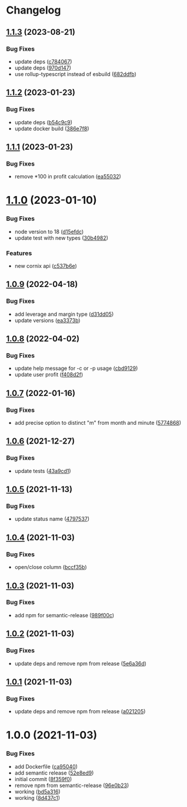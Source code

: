 # Changelog

## [1.1.3](https://github.com/d0whc3r/cornix-audit-trades/compare/v1.1.2...v1.1.3) (2023-08-21)


### Bug Fixes

* update deps ([c784067](https://github.com/d0whc3r/cornix-audit-trades/commit/c784067663b619e7d92ae6a1a8c14ed6baaf7fe3))
* update deps ([970d147](https://github.com/d0whc3r/cornix-audit-trades/commit/970d147f9ecae3c9e522d50e75017eb5a4da99d0))
* use rollup-typescript instead of esbuild ([682ddfb](https://github.com/d0whc3r/cornix-audit-trades/commit/682ddfbd7bd9942703d989dfb49bf09be65a34f4))

## [1.1.2](https://github.com/d0whc3r/cornix-audit-trades/compare/v1.1.1...v1.1.2) (2023-01-23)


### Bug Fixes

* update deps ([b54c9c9](https://github.com/d0whc3r/cornix-audit-trades/commit/b54c9c9b62fd8395d093d3969ee642ef161c983f))
* update docker build ([386e7f8](https://github.com/d0whc3r/cornix-audit-trades/commit/386e7f863a1718a7216ad76e4e3cdc411b8448e1))

## [1.1.1](https://github.com/d0whc3r/cornix-audit-trades/compare/v1.1.0...v1.1.1) (2023-01-23)


### Bug Fixes

* remove *100 in profit calculation ([ea55032](https://github.com/d0whc3r/cornix-audit-trades/commit/ea550321cfccab319e172abeacea508aa1d993f1))

# [1.1.0](https://github.com/d0whc3r/cornix-audit-trades/compare/v1.0.9...v1.1.0) (2023-01-10)


### Bug Fixes

* node version to 18 ([d15efdc](https://github.com/d0whc3r/cornix-audit-trades/commit/d15efdc16059220cd923596c23007125d31628ce))
* update test with new types ([30b4982](https://github.com/d0whc3r/cornix-audit-trades/commit/30b498233e48a23afa8983adebcaa29ac1c4b50b))


### Features

* new cornix api ([c537b6e](https://github.com/d0whc3r/cornix-audit-trades/commit/c537b6e462fa24e58b72375afc3b054f9778063c))

## [1.0.9](https://github.com/d0whc3r/cornix-audit-trades/compare/v1.0.8...v1.0.9) (2022-04-18)


### Bug Fixes

* add leverage and margin type ([d31dd05](https://github.com/d0whc3r/cornix-audit-trades/commit/d31dd05fa1227c85022b2042f78b2cbf925dceb4))
* update versions ([ea3373b](https://github.com/d0whc3r/cornix-audit-trades/commit/ea3373b0279ac2ea2a57153f10e6f2ae9ac84088))

## [1.0.8](https://github.com/d0whc3r/cornix-audit-trades/compare/v1.0.7...v1.0.8) (2022-04-02)


### Bug Fixes

* update help message for -c or -p usage ([cbd9129](https://github.com/d0whc3r/cornix-audit-trades/commit/cbd912984e5ac2bc455bb7c8512b37d36277dbae))
* update user profit ([f408d2f](https://github.com/d0whc3r/cornix-audit-trades/commit/f408d2ffe7870fb1a89121b13702d95078b27b2c))

## [1.0.7](https://github.com/d0whc3r/cornix-audit-trades/compare/v1.0.6...v1.0.7) (2022-01-16)


### Bug Fixes

* add precise option to distinct "m" from month and minute ([5774868](https://github.com/d0whc3r/cornix-audit-trades/commit/57748683c7120aef6d5434f0ba93e171c8872702))

## [1.0.6](https://github.com/d0whc3r/cornix-audit-trades/compare/v1.0.5...v1.0.6) (2021-12-27)


### Bug Fixes

* update tests ([43a9cd1](https://github.com/d0whc3r/cornix-audit-trades/commit/43a9cd1382628509ebc880c8f62deacb3851443e))

## [1.0.5](https://github.com/d0whc3r/cornix-audit-trades/compare/v1.0.4...v1.0.5) (2021-11-13)


### Bug Fixes

* update status name ([4797537](https://github.com/d0whc3r/cornix-audit-trades/commit/4797537be1825824bbd4358fc5a4c719d4eb7265))

## [1.0.4](https://github.com/d0whc3r/cornix-audit-trades/compare/v1.0.3...v1.0.4) (2021-11-03)


### Bug Fixes

* open/close column ([bccf35b](https://github.com/d0whc3r/cornix-audit-trades/commit/bccf35bfdf698dff4cced8b8e8ae11ccb649ada9))

## [1.0.3](https://github.com/d0whc3r/cornix-audit-trades/compare/v1.0.2...v1.0.3) (2021-11-03)


### Bug Fixes

* add npm for semantic-release ([989f00c](https://github.com/d0whc3r/cornix-audit-trades/commit/989f00cbe817cb1a23b27184f5205130908ec1af))

## [1.0.2](https://github.com/d0whc3r/cornix-audit-trades/compare/v1.0.1...v1.0.2) (2021-11-03)


### Bug Fixes

* update deps and remove npm from release ([5e6a36d](https://github.com/d0whc3r/cornix-audit-trades/commit/5e6a36d49137f23ed6bbfa4c2ef2710493477fdf))

## [1.0.1](https://github.com/d0whc3r/audit-trades/compare/v1.0.0...v1.0.1) (2021-11-03)


### Bug Fixes

* update deps and remove npm from release ([a021205](https://github.com/d0whc3r/audit-trades/commit/a021205ce0369875ea1279a46c126e4957e9c3f5))

# 1.0.0 (2021-11-03)


### Bug Fixes

* add Dockerfile ([ca95040](https://github.com/d0whc3r/audit-trades/commit/ca950408eca5392000fd0082eb10f1266f94f0eb))
* add semantic release ([52e8ed9](https://github.com/d0whc3r/audit-trades/commit/52e8ed92de0c25aa4652ebe7169b7cef19d6f001))
* initial commit ([8f359f0](https://github.com/d0whc3r/audit-trades/commit/8f359f0092095356c5663f48fbfb1f9c32c143ec))
* remove npm from semantic-release ([96e0b23](https://github.com/d0whc3r/audit-trades/commit/96e0b230747859edbf59eb4f63afee535443eb07))
* working ([bd5a316](https://github.com/d0whc3r/audit-trades/commit/bd5a3164b27f7a031978d2dd152b01ee845f096e))
* working ([8d437c1](https://github.com/d0whc3r/audit-trades/commit/8d437c10d81dca3d61c9fb6e8cb237a1b441ef37))
